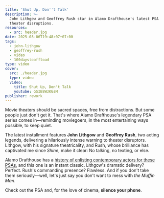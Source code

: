 ```yaml
---
title: 'Shut Up, Don''t Talk'
description: >-
  John Lithgow and Geoffrey Rush star in Alamo Drafthouse's latest PSA against
  theater disruptions.
resources:
  - src: header.jpg
date: 2025-03-06T19:48:07+07:00
tags:
  - john-lithgow
  - geoffrey-rush
  - video
  - 100daystooffload
type: video
cover:
  src: ./header.jpg
  type: video
  video:
    title: Shut Up, Don't Talk
    youtube: GSIB8W3KGsM
publisher: rework
---
```


Movie theaters should be sacred spaces, free from distractions. But some people just don't get it. That's where Alamo Drafthouse's legendary PSA series comes in—reminding moviegoers, in the most entertaining ways possible, to keep quiet.

The latest installment features **John Lithgow** and **Geoffrey Rush**, two acting legends, delivering a hilariously intense warning to theater disruptors. Lithgow, with his signature theatricality, and Rush, whose brilliance has captivated me since *Shine*, make it clear: No talking, no texting, or else.

Alamo Drafthouse has a [history of enlisting contemporary actors for these PSAs](https://www.youtube.com/playlist?list=PLpX5OvrhWl9I59CYEx_ZtXnSmpBQEDbWe), and this one is an instant classic. Lithgow's dramatic delivery? Perfect. Rush's commanding presence? Flawless. And if you don't take them seriously—well, let's just say you don't want to mess with *the Muffin Man*.

Check out the PSA and, for the love of cinema, **silence your phone**.
